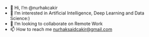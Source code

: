- 👋 Hi, I’m @nurhakcakir
- 👀 I’m interested in Artificial Intelligence, Deep Learning and Data Science:)
- 💞️ I’m looking to collaborate on Remote Work
- 📫 How to reach me nurhaksaidcakir@gmail.com

<!---
nurhakcakir/nurhakcakir is a ✨ special ✨ repository because its `README.md` (this file) appears on your GitHub profile.
You can click the Preview link to take a look at your changes.
--->
